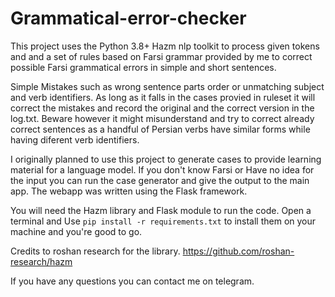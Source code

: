 # Grammatical-error-checker
This project uses the Python 3.8+ Hazm nlp toolkit to process given tokens and and a set of rules based on Farsi grammar provided by me to correct possible Farsi grammatical errors in simple and short sentences.   

Simple Mistakes such as wrong sentence parts order or unmatching subject and verb identifiers. As long as it falls in the cases provied in ruleset it will correct the mistakes and record the original and the correct version in the log.txt. Beware however it might misunderstand and try to correct already correct sentences as a handful of Persian verbs have similar forms while having diferent verb identifiers.   

I originally planned to use this project to generate cases to provide learning material for a language model. If you don't know Farsi or Have no idea for the input you can run the case generator and give the output to the main app.
The webapp was written using the Flask framework.      

You will need the Hazm library and Flask module to run the code. Open a terminal and Use ``pip install -r requirements.txt`` to install them on your machine and you're good to go.     

Credits to roshan research for the library. https://github.com/roshan-research/hazm  

If you have any questions you can contact me on telegram.
